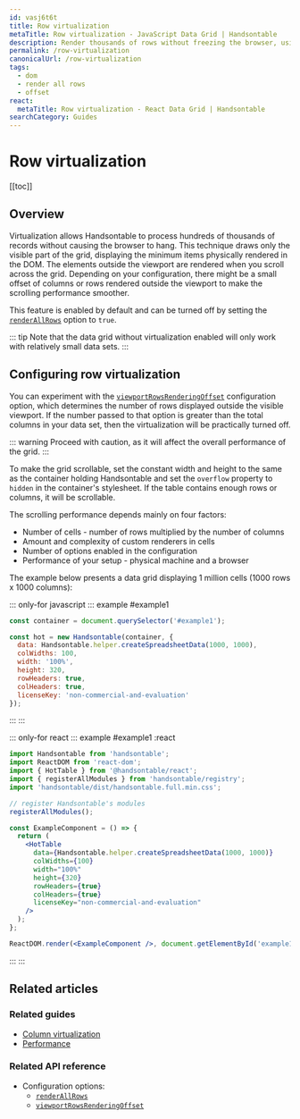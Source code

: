 ```yaml
---
id: vasj6t6t
title: Row virtualization
metaTitle: Row virtualization - JavaScript Data Grid | Handsontable
description: Render thousands of rows without freezing the browser, using row virtualization.
permalink: /row-virtualization
canonicalUrl: /row-virtualization
tags:
  - dom
  - render all rows
  - offset
react:
  metaTitle: Row virtualization - React Data Grid | Handsontable
searchCategory: Guides
---
```


# Row virtualization

[[toc]]

## Overview

Virtualization allows Handsontable to process hundreds of thousands of records without causing the browser to hang. This technique draws only the visible part of the grid, displaying the minimum items physically rendered in the DOM. The elements outside the viewport are rendered when you scroll across the grid. Depending on your configuration, there might be a small offset of columns or rows rendered outside the viewport to make the scrolling performance smoother.

This feature is enabled by default and can be turned off by setting the [`renderAllRows`](@/api/options.md#renderallrows) option to `true`.

::: tip
Note that the data grid without virtualization enabled will only work with relatively small data sets.
:::

## Configuring row virtualization

You can experiment with the [`viewportRowsRenderingOffset`](@/api/options.md#viewportrowsrenderingoffset) configuration option, which determines the number of rows displayed outside the visible viewport. If the number passed to that option is greater than the total columns in your data set, then the virtualization will be practically turned off.

::: warning
Proceed with caution, as it will affect the overall performance of the grid.
:::

To make the grid scrollable, set the constant width and height to the same as the container holding Handsontable and set the `overflow` property to `hidden` in the container's stylesheet. If the table contains enough rows or columns, it will be scrollable.

The scrolling performance depends mainly on four factors:

* Number of cells - number of rows multiplied by the number of columns
* Amount and complexity of custom renderers in cells
* Number of options enabled in the configuration
* Performance of your setup - physical machine and a browser

The example below presents a data grid displaying 1 million cells (1000 rows x 1000 columns):

::: only-for javascript
::: example #example1
```js
const container = document.querySelector('#example1');

const hot = new Handsontable(container, {
  data: Handsontable.helper.createSpreadsheetData(1000, 1000),
  colWidths: 100,
  width: '100%',
  height: 320,
  rowHeaders: true,
  colHeaders: true,
  licenseKey: 'non-commercial-and-evaluation'
});
```
:::
:::

::: only-for react
::: example #example1 :react
```jsx
import Handsontable from 'handsontable';
import ReactDOM from 'react-dom';
import { HotTable } from '@handsontable/react';
import { registerAllModules } from 'handsontable/registry';
import 'handsontable/dist/handsontable.full.min.css';

// register Handsontable's modules
registerAllModules();

const ExampleComponent = () => {
  return (
    <HotTable
      data={Handsontable.helper.createSpreadsheetData(1000, 1000)}
      colWidths={100}
      width="100%"
      height={320}
      rowHeaders={true}
      colHeaders={true}
      licenseKey="non-commercial-and-evaluation"
    />
  );
};

ReactDOM.render(<ExampleComponent />, document.getElementById('example1'));
```
:::
:::


## Related articles

### Related guides

- [Column virtualization](@/guides/rows/row-virtualization.md)
- [Performance](@/guides/optimization/performance.md)

### Related API reference

- Configuration options:
  - [`renderAllRows`](@/api/options.md#renderallrows)
  - [`viewportRowsRenderingOffset`](@/api/options.md#viewportrowsrenderingoffset)
